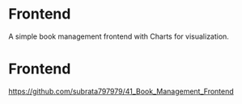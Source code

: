 # Frontend 
A simple book management frontend with Charts for visualization.

# Frontend 
https://github.com/subrata797979/41_Book_Management_Frontend
